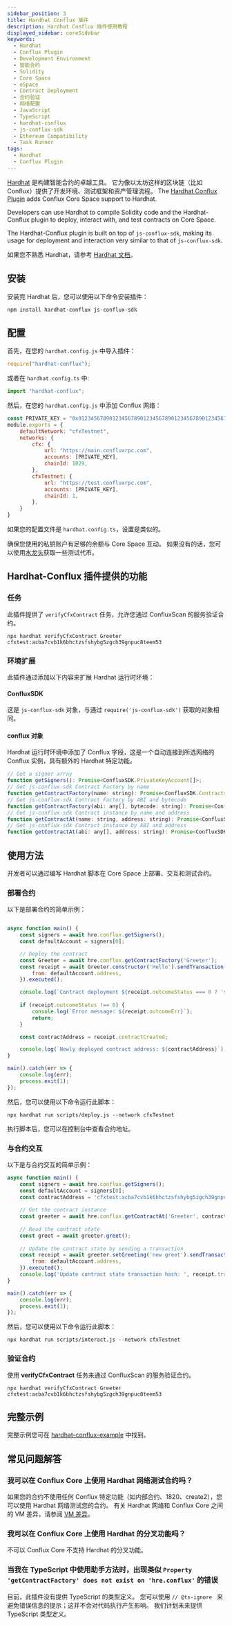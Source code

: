 ```yaml
---
sidebar_position: 3
title: Hardhat Conflux 插件
description: Hardhat Conflux 插件使用教程
displayed_sidebar: coreSidebar
keywords:
  - Hardhat
  - Conflux Plugin
  - Development Environment
  - 智能合约
  - Solidity
  - Core Space
  - eSpace
  - Contract Deployment
  - 合约验证
  - 网络配置
  - JavaScript
  - TypeScript
  - hardhat-conflux
  - js-conflux-sdk
  - Ethereum Compatibility
  - Task Runner
tags:
  - Hardhat
  - Conflux Plugin
---
```


[Hardhat](https://hardhat.org/) 是构建智能合约的卓越工具。 它为像以太坊这样的区块链（比如 Conflux）提供了开发环境、测试框架和资产管理流程。 The [Hardhat Conflux Plugin](https://github.com/conflux-chain/hardhat-conflux) adds Conflux Core Space support to Hardhat.

Developers can use Hardhat to compile Solidity code and the Hardhat-Conflux plugin to deploy, interact with, and test contracts on Core Space.

The Hardhat-Conflux plugin is built on top of `js-conflux-sdk`, making its usage for deployment and interaction very similar to that of `js-conflux-sdk`.

如果您不熟悉 Hardhat，请参考 [Hardhat 文档](https://hardhat.org/getting-started/)。

## 安装

安装完 Hardhat 后，您可以使用以下命令安装插件：

```bash
npm install hardhat-conflux js-conflux-sdk
```

## 配置

首先，在您的 `hardhat.config.js` 中导入插件：

```js
require("hardhat-conflux");
```

或者在 `hardhat.config.ts` 中:

```ts
import "hardhat-conflux";
```

然后，在您的 `hardhat.config.js` 中添加 Conflux 网络：

```js
const PRIVATE_KEY = "0x0123456789012345678901234567890123456789012345678901234567890123"; // replace with your private key
module.exports = {
    defaultNetwork: "cfxTestnet",
    networks: {
        cfx: {
            url: "https://main.confluxrpc.com",
            accounts: [PRIVATE_KEY],
            chainId: 1029,
        },
        cfxTestnet: {
            url: "https://test.confluxrpc.com",
            accounts: [PRIVATE_KEY],
            chainId: 1,
        },
    }
}
```

如果您的配置文件是 `hardhat.config.ts`，设置是类似的。

确保您使用的私钥账户有足够的余额与 Core Space 互动。 如果没有的话，您可以使用[水龙头](https://faucet.confluxnetwork.org/)获取一些测试代币。

## Hardhat-Conflux 插件提供的功能

### 任务

此插件提供了 `verifyCfxContract` 任务，允许您通过 ConfluxScan 的服务验证合约。

```shell
npx hardhat verifyCfxContract Greeter cfxtest:acba7cvb1k6bhctzsfshybg5zgch39gnpuc8teem53
```

### 环境扩展

此插件通过添加以下内容来扩展 Hardhat 运行时环境：

#### ConfluxSDK

这是 `js-conflux-sdk` 对象，与通过 `require('js-conflux-sdk')` 获取的对象相同。

#### conflux 对象

Hardhat 运行时环境中添加了 Conflux 字段，这是一个自动连接到所选网络的 Conflux 实例，具有额外的 Hardhat 特定功能。

```js
// Get a signer array
function getSigners(): Promise<ConfluxSDK.PrivateKeyAccount[]>;
// Get js-conflux-sdk Contract Factory by name
function getContractFactory(name: string): Promise<ConfluxSDK.Contract>;
// Get js-conflux-sdk Contract Factory by ABI and bytecode
function getContractFactory(abi: any[], bytecode: string): Promise<ConfluxSDK.Contract>;
// Get js-conflux-sdk Contract instance by name and address
function getContractAt(name: string, address: string): Promise<ConfluxSDK.Contract>;
// Get js-conflux-sdk Contract instance by ABI and address
function getContractAt(abi: any[], address: string): Promise<ConfluxSDK.Contract>;
```

## 使用方法

开发者可以通过编写 Hardhat 脚本在 Core Space 上部署、交互和测试合约。

### 部署合约

以下是部署合约的简单示例：

```js

async function main() {
    const signers = await hre.conflux.getSigners();
    const defaultAccount = signers[0];

    // Deploy the contract
    const Greeter = await hre.conflux.getContractFactory('Greeter');
    const receipt = await Greeter.constructor('Hello').sendTransaction({
        from: defaultAccount.address,
    }).executed();

    console.log(`Contract deployment ${receipt.outcomeStatus === 0 ? 'succeeded' : 'failed'}`);
    
    if (receipt.outcomeStatus !== 0) {
        console.log(`Error message: ${receipt.outcomeErr}`);
        return;
    }

    const contractAddress = receipt.contractCreated;

    console.log(`Newly deployed contract address: ${contractAddress}`);
}

main().catch(err => {
    console.log(err);
    process.exit(1);
});
```

然后，您可以使用以下命令运行此脚本：

```shell
npx hardhat run scripts/deploy.js --network cfxTestnet
```

执行脚本后，您可以在控制台中查看合约地址。

### 与合约交互

以下是与合约交互的简单示例：

```js
async function main() {
    const signers = await hre.conflux.getSigners();
    const defaultAccount = signers[0];
    const contractAddress = 'cfxtest:acba7cvb1k6bhctzsfshybg5zgch39gnpuc8teem53'; // replace with your contract address
    
    // Get the contract instance
    const greeter = await hre.conflux.getContractAt('Greeter', contractAddress);
    
    // Read the contract state
    const greet = await greeter.greet();
    
    // Update the contract state by sending a transaction
    const receipt = await greeter.setGreeting('new greet').sendTransaction({
        from: defaultAccount.address,
    }).executed();
    console.log('Update contract state transaction hash: ', receipt.transactionHash);
}

main().catch(err => {
    console.log(err);
    process.exit(1);
});
```

然后，您可以使用以下命令运行此脚本：

```shell
npx hardhat run scripts/interact.js --network cfxTestnet
```

### 验证合约

使用 **verifyCfxContract** 任务来通过 ConfluxScan 的服务验证合约。

```shell
npx hardhat verifyCfxContract Greeter cfxtest:acba7cvb1k6bhctzsfshybg5zgch39gnpuc8teem53
```

## 完整示例

完整示例您可在 [hardhat-conflux-example](https://github.com/Conflux-Chain/hardhat-conflux-example) 中找到。

## 常见问题解答

### 我可以在 Conflux Core 上使用 Hardhat 网络测试合约吗？

如果您的合约不使用任何 Conflux 特定功能（如内部合约、1820、create2），您可以使用 Hardhat 网络测试您的合约。 有关 Hardhat 网络和 Conflux Core 之间的 VM 差异，请参阅 [VM 差异](../core-space-basics/vm-difference.md)。

### 我可以在 Conflux Core 上使用 Hardhat 的分叉功能吗？

不可以 Conflux Core 不支持 Hardhat 的分叉功能。

### 当我在 TypeScript 中使用助手方法时，出现类似 `Property 'getContractFactory' does not exist on 'hre.conflux'` 的错误

目前，此插件没有提供 TypeScript 的类型定义。 您可以使用 `// @ts-ignore ` 来避免错误信息的提示；这并不会对代码执行产生影响。 我们计划未来提供 TypeScript 类型定义。

